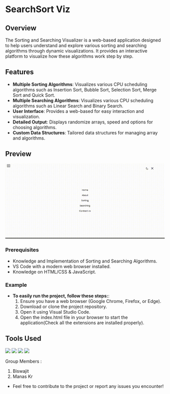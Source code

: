 # SearchSort Viz

## Overview

The Sorting and Searching Visualizer is a web-based application designed to help users understand and explore various sorting and searching algorithms through dynamic visualizations. It provides an interactive platform to visualize how these algorithms work step by step.

## Features

- **Multiple Sorting Algorithms**: Visualizes various CPU scheduling algorithms such as Insertion Sort, Bubble Sort, Selection Sort, Merge Sort and Quick Sort.
- **Multiple Searching Algorithms**: Visualizes various CPU scheduling algorithms such as Linear Search and Binary Search.
- **User Interface**: Provides a web-based for easy interaction and visualization.
- **Detailed Output**: Displays randomize arrays, speed and options for choosing algorithms.
- **Custom Data Structures**: Tailored data structures for managing array and algorithms.

## Preview

![Preview](./Icon_SVG/preview.gif)

### Prerequisites

- Knowledge and Implementation of Sorting and Searching Algorithms.
- VS Code with a modern web browser installed.
- Knowledge on HTML/CSS & JavaScript.

### Example

- **To easily run the project, follow these steps:**:
  1. Ensure you have a web browser (Google Chrome, Firefox, or Edge).
  2. Download or clone the project repository.
  3. Open it using Visual Studio Code.
  4. Open the index.html file in your browser to start the application(Check all the extensions are installed properly).

## Tools Used

<code><img height="40" src="https://cdn.jsdelivr.net/gh/devicons/devicon@latest/icons/html5/html5-original-wordmark.svg"></code>
<code><img height="40" src="https://cdn.jsdelivr.net/gh/devicons/devicon@latest/icons/css3/css3-original.svg"></code>
<code><img height="40" src="https://cdn.jsdelivr.net/gh/devicons/devicon@latest/icons/javascript/javascript-original.svg"></code>
<code><img height="40" src="https://github.githubassets.com/images/modules/logos_page/GitHub-Mark.png"></code>

Group Members : 
1. Biswajit
2. Manas Kr

- Feel free to contribute to the project or report any issues you encounter!